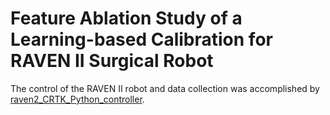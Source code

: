 # Feature Ablation Study of a Learning-based Calibration for RAVEN II Surgical Robot

The control of the RAVEN II robot and data collection was accomplished by [raven2_CRTK_Python_controller](https://github.com/uw-biorobotics/raven2_CRTK_Python_controller/tree/main).

